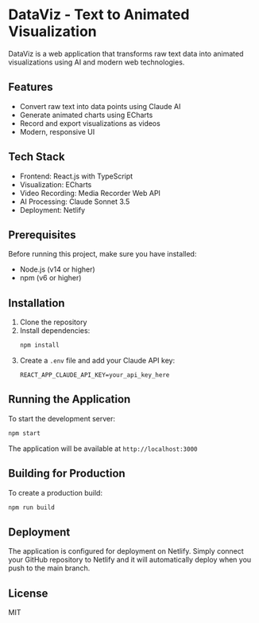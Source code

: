 # DataViz - Text to Animated Visualization

DataViz is a web application that transforms raw text data into animated visualizations using AI and modern web technologies.

## Features

- Convert raw text into data points using Claude AI
- Generate animated charts using ECharts
- Record and export visualizations as videos
- Modern, responsive UI

## Tech Stack

- Frontend: React.js with TypeScript
- Visualization: ECharts
- Video Recording: Media Recorder Web API
- AI Processing: Claude Sonnet 3.5
- Deployment: Netlify

## Prerequisites

Before running this project, make sure you have installed:

- Node.js (v14 or higher)
- npm (v6 or higher)

## Installation

1. Clone the repository
2. Install dependencies:
   ```bash
   npm install
   ```
3. Create a `.env` file and add your Claude API key:
   ```
   REACT_APP_CLAUDE_API_KEY=your_api_key_here
   ```

## Running the Application

To start the development server:

```bash
npm start
```

The application will be available at `http://localhost:3000`

## Building for Production

To create a production build:

```bash
npm run build
```

## Deployment

The application is configured for deployment on Netlify. Simply connect your GitHub repository to Netlify and it will automatically deploy when you push to the main branch.

## License

MIT
